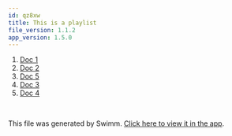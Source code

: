 ```yaml
---
id: qz8xw
title: This is a playlist
file_version: 1.1.2
app_version: 1.5.0
---
```


<!-- Steps - Do not remove this comment -->
1. [Doc 1](doc-1.0iamv.sw.md)
2. [Doc 2](doc-2.1tyti.sw.md)
3. [Doc 5](doc-5.sftk0.sw.md)
4. [Doc 3](doc-3.2p4zk.sw.md)
5. [Doc 4](doc-4.muzvv.sw.md)


<br/>

This file was generated by Swimm. [Click here to view it in the app](/repos/Z2l0aHViJTNBJTNBc21hcnQtbWlycm9yJTNBJTNBSWRpdFllZ2VyU3dpbW0=/playlists/qz8xw).
